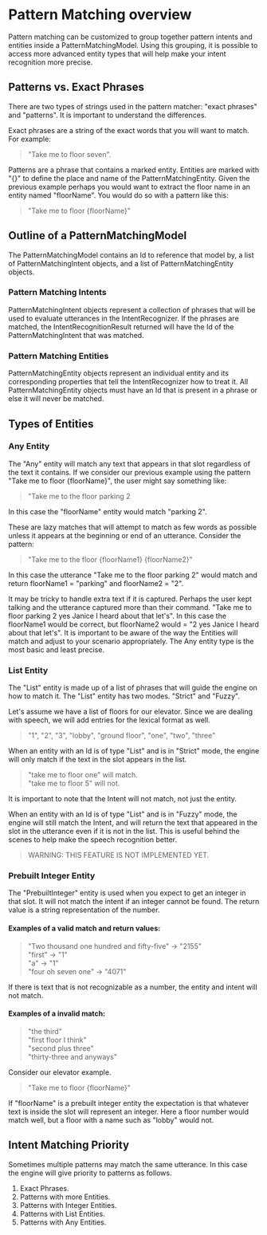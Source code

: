 # Pattern Matching overview

Pattern matching can be customized to group together pattern intents and entities inside a PatternMatchingModel. Using this grouping, it is possible to access more advanced entity types that will help make your intent recognition more precise.

## Patterns vs. Exact Phrases
There are two types of strings used in the pattern matcher: "exact phrases" and "patterns". It is important to understand the differences. 

Exact phrases are a string of the exact words that you will want to match. For example: 

> "Take me to floor seven". 

Patterns are a phrase that contains a marked entity. Entities are marked with "{}" to define the place and name of the PatternMatchingEntity. Given the previous example perhaps you would want to extract the floor name in an entity named "floorName". You would do so with a pattern like this:

> "Take me to floor {floorName}"

## Outline of a PatternMatchingModel

The PatternMatchingModel contains an Id to reference that model by, a list of PatternMatchingIntent objects, and a list of PatternMatchingEntity objects.

### Pattern Matching Intents

PatternMatchingIntent objects represent a collection of phrases that will be used to evaluate utterances in the IntentRecognizer. If the phrases are matched, the IntentRecognitionResult returned will have the Id of the PatternMatchingIntent that was matched.

### Pattern Matching Entities

PatternMatchingEntity objects represent an individual entity and its corresponding properties that tell the IntentRecognizer how to treat it. All PatternMatchingEntity objects must have an Id that is present in a phrase or else it will never be matched.

## Types of Entities

### Any Entity

The "Any" entity will match any text that appears in that slot regardless of the text it contains. If we consider our previous example using the pattern "Take me to floor {floorName}", the user might say something like:

> "Take me to the floor parking 2

In this case the "floorName" entity would match "parking 2".

These are lazy matches that will attempt to match as few words as possible unless it appears at the beginning or end of an utterance. Consider the pattern:

> "Take me to the floor {floorName1} {floorName2}"

In this case the utterance "Take me to the floor parking 2" would match and return floorName1 = "parking" and floorName2 = "2".

It may be tricky to handle extra text if it is captured. Perhaps the user kept talking and the utterance captured more than their command. "Take me to floor parking 2 yes Janice I heard about that let's". In this case the floorName1 would be correct, but floorName2 would = "2 yes Janice I heard about that let's". It is important to be aware of the way the Entities will match and adjust to your scenario appropriately. The Any entity type is the most basic and least precise.

### List Entity

The "List" entity is made up of a list of phrases that will guide the engine on how to match it. The "List" entity has two modes. "Strict" and "Fuzzy".

Let's assume we have a list of floors for our elevator. Since we are dealing with speech, we will add entries for the lexical format as well.

> "1", "2", "3", "lobby", "ground floor", "one", "two", "three"

When an entity with an Id is of type "List" and is in "Strict" mode, the engine will only match if the text in the slot appears in the list.

> "take me to floor one" will match.</br> "take me to floor 5" will not.

It is important to note that the Intent will not match, not just the entity.

When an entity with an Id is of type "List" and is in "Fuzzy" mode, the engine will still match the Intent, and will return the text that appeared in the slot in the utterance even if it is not in the list. This is useful behind the scenes to help make the speech recognition better.
>WARNING: THIS FEATURE IS NOT IMPLEMENTED YET.

### Prebuilt Integer Entity

The "PrebuiltInteger" entity is used when you expect to get an integer in that slot. It will not match the intent if an integer cannot be found. The return value is a string representation of the number.</br>
#### Examples of a valid match and return values:
> "Two thousand one hundred and fifty-five" -> "2155"</br>
"first" -> "1"</br>
"a" -> "1"</br>
"four oh seven one" -> "4071"

If there is text that is not recognizable as a number, the entity and intent will not match.

#### Examples of a invalid match:

> "the third"</br>
"first floor I think" </br>
"second plus three" </br>
"thirty-three and anyways" </br>

Consider our elevator example.

> "Take me to floor {floorName}"

If "floorName" is a prebuilt integer entity the expectation is that whatever text is inside the slot will represent an integer. Here a floor number would match well, but a floor with a name such as "lobby" would not.

## Intent Matching Priority

Sometimes multiple patterns may match the same utterance. In this case the engine will give priority to patterns as follows.

1. Exact Phrases.
2. Patterns with more Entities.
3. Patterns with Integer Entities.
4. Patterns with List Entities.
5. Patterns with Any Entities.
